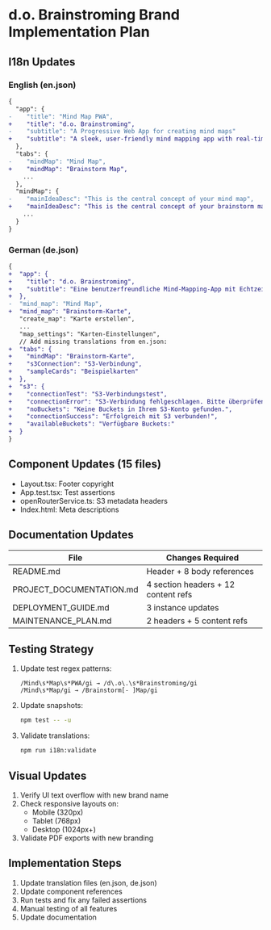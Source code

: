 # d.o. Brainstroming Brand Implementation Plan

## I18n Updates

### English (en.json)
```diff
{
  "app": {
-    "title": "Mind Map PWA",
+    "title": "d.o. Brainstroming",
-    "subtitle": "A Progressive Web App for creating mind maps"
+    "subtitle": "A sleek, user-friendly mind mapping app with real-time collaboration"
  },
  "tabs": {
-    "mindMap": "Mind Map",
+    "mindMap": "Brainstorm Map",
    ...
  },
  "mindMap": {
-    "mainIdeaDesc": "This is the central concept of your mind map",
+    "mainIdeaDesc": "This is the central concept of your brainstorm map",
    ...
  }
}
```

### German (de.json)
```diff
{
+  "app": {
+    "title": "d.o. Brainstroming",
+    "subtitle": "Eine benutzerfreundliche Mind-Mapping-App mit Echtzeit-Zusammenarbeit"
+  },
-  "mind_map": "Mind Map",
+  "mind_map": "Brainstorm-Karte",
   "create_map": "Karte erstellen",
   ...
   "map_settings": "Karten-Einstellungen",
   // Add missing translations from en.json:
+  "tabs": {
+    "mindMap": "Brainstorm-Karte",
+    "s3Connection": "S3-Verbindung",
+    "sampleCards": "Beispielkarten"
+  },
+  "s3": {
+    "connectionTest": "S3-Verbindungstest",
+    "connectionError": "S3-Verbindung fehlgeschlagen. Bitte überprüfen Sie Ihre Anmeldedaten.",
+    "noBuckets": "Keine Buckets in Ihrem S3-Konto gefunden.",
+    "connectionSuccess": "Erfolgreich mit S3 verbunden!",
+    "availableBuckets": "Verfügbare Buckets:"
+  }
}
```

## Component Updates (15 files)
- Layout.tsx: Footer copyright
- App.test.tsx: Test assertions
- openRouterService.ts: S3 metadata headers
- Index.html: Meta descriptions

## Documentation Updates

| File | Changes Required |
|------|------------------|
| README.md | Header + 8 body references |
| PROJECT_DOCUMENTATION.md | 4 section headers + 12 content refs |
| DEPLOYMENT_GUIDE.md | 3 instance updates |
| MAINTENANCE_PLAN.md | 2 headers + 5 content refs |

## Testing Strategy

1. Update test regex patterns:
   ```regex
   /Mind\s*Map\s*PWA/gi → /d\.o\.\s*Brainstroming/gi
   /Mind\s*Map/gi → /Brainstorm[- ]Map/gi
   ```
2. Update snapshots:
   ```bash
   npm test -- -u
   ```
3. Validate translations:
   ```bash
   npm run i18n:validate
   ```

## Visual Updates
1. Verify UI text overflow with new brand name
2. Check responsive layouts on:
   - Mobile (320px)
   - Tablet (768px)
   - Desktop (1024px+)
3. Validate PDF exports with new branding

## Implementation Steps
1. Update translation files (en.json, de.json)
2. Update component references
3. Run tests and fix any failed assertions
4. Manual testing of all features
5. Update documentation
